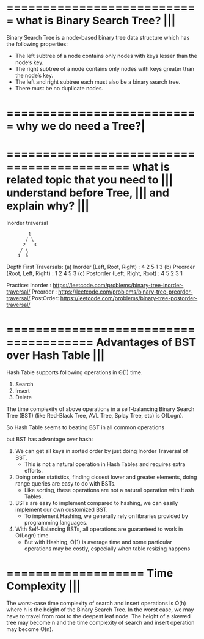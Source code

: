 ===========================
what is Binary Search Tree? |||
===========================

Binary Search Tree is a node-based binary tree data structure which has the following properties:

- The left subtree of a node contains only nodes with keys lesser than the node’s key.
- The right subtree of a node contains only nodes with keys greater than the node’s key.
- The left and right subtree each must also be a binary search tree.
- There must be no duplicate nodes.

===========================
why we do need a Tree?|
===========================

===========================================
what is related topic that you need to |||
understand before Tree, |||
and explain why? |||
===========================================

Inorder traversal

```
        1
       / \
      2   3
     / \
    4  5
```

Depth First Traversals:
(a) Inorder (Left, Root, Right) : 4 2 5 1 3
(b) Preorder (Root, Left, Right) : 1 2 4 5 3
(c) Postorder (Left, Right, Root) : 4 5 2 3 1

Practice:
Inorder : <https://leetcode.com/problems/binary-tree-inorder-traversal/>
Preorder : <https://leetcode.com/problems/binary-tree-preorder-traversal/>
PostOrder: <https://leetcode.com/problems/binary-tree-postorder-traversal/>

======================================
Advantages of BST over Hash Table |||
======================================
Hash Table supports following operations in Θ(1) time.

1. Search
2. Insert
3. Delete

The time complexity of above operations in a self-balancing Binary Search Tree (BST) (like Red-Black Tree, AVL Tree, Splay Tree, etc) is O(Logn).

So Hash Table seems to beating BST in all common operations

but BST has advantage over hash:

1. We can get all keys in sorted order by just doing Inorder Traversal of BST.
   - This is not a natural operation in Hash Tables and requires extra efforts.
2. Doing order statistics, finding closest lower and greater elements, doing range queries are easy to do with BSTs.
   - Like sorting, these operations are not a natural operation with Hash Tables.
3. BSTs are easy to implement compared to hashing, we can easily implement our own customized BST.
   - To implement Hashing, we generally rely on libraries provided by programming languages.
4. With Self-Balancing BSTs, all operations are guaranteed to work in O(Logn) time.
   - But with Hashing, Θ(1) is average time and some particular operations may be costly, especially when table resizing happens

===================
Time Complexity |||
===================
The worst-case time complexity of search and insert operations is O(h) where h is the height of the Binary Search Tree. In the worst case, we may have to travel from root to the deepest leaf node. The height of a skewed tree may become n and the time complexity of search and insert operation may become O(n).
